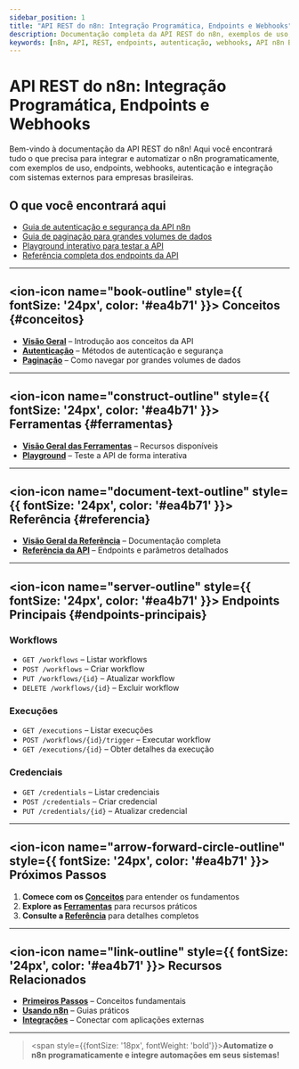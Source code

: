 ```yaml
---
sidebar_position: 1
title: "API REST do n8n: Integração Programática, Endpoints e Webhooks"
description: Documentação completa da API REST do n8n, exemplos de uso, integração programática, endpoints, webhooks e autenticação para automação empresarial.
keywords: [n8n, API, REST, endpoints, autenticação, webhooks, API n8n Brasil, documentação REST, integração programática, exemplos de uso, integração com sistemas externos]
---
```


# API REST do n8n: Integração Programática, Endpoints e Webhooks

Bem-vindo à documentação da API REST do n8n! Aqui você encontrará tudo o que precisa para integrar e automatizar o n8n programaticamente, com exemplos de uso, endpoints, webhooks, autenticação e integração com sistemas externos para empresas brasileiras.

## O que você encontrará aqui

- [Guia de autenticação e segurança da API n8n](./conceitos/autenticacao)
- [Guia de paginação para grandes volumes de dados](./conceitos/paginacao)
- [Playground interativo para testar a API](./ferramentas/playground)
- [Referência completa dos endpoints da API](./referencia/referencia-api)

---

## <ion-icon name="book-outline" style={{ fontSize: '24px', color: '#ea4b71' }}></ion-icon> Conceitos {#conceitos}

- **[Visão Geral](./conceitos/)** – Introdução aos conceitos da API
- **[Autenticação](./conceitos/autenticacao)** – Métodos de autenticação e segurança
- **[Paginação](./conceitos/paginacao)** – Como navegar por grandes volumes de dados

---

## <ion-icon name="construct-outline" style={{ fontSize: '24px', color: '#ea4b71' }}></ion-icon> Ferramentas {#ferramentas}

- **[Visão Geral das Ferramentas](./ferramentas/)** – Recursos disponíveis
- **[Playground](./ferramentas/playground)** – Teste a API de forma interativa

---

## <ion-icon name="document-text-outline" style={{ fontSize: '24px', color: '#ea4b71' }}></ion-icon> Referência {#referencia}

- **[Visão Geral da Referência](./referencia/)** – Documentação completa
- **[Referência da API](./referencia/referencia-api)** – Endpoints e parâmetros detalhados

---

## <ion-icon name="server-outline" style={{ fontSize: '24px', color: '#ea4b71' }}></ion-icon> Endpoints Principais {#endpoints-principais}

### Workflows
- `GET /workflows` – Listar workflows
- `POST /workflows` – Criar workflow
- `PUT /workflows/{id}` – Atualizar workflow
- `DELETE /workflows/{id}` – Excluir workflow

### Execuções
- `GET /executions` – Listar execuções
- `POST /workflows/{id}/trigger` – Executar workflow
- `GET /executions/{id}` – Obter detalhes da execução

### Credenciais
- `GET /credentials` – Listar credenciais
- `POST /credentials` – Criar credencial
- `PUT /credentials/{id}` – Atualizar credencial

---

## <ion-icon name="arrow-forward-circle-outline" style={{ fontSize: '24px', color: '#ea4b71' }}></ion-icon> Próximos Passos

1. **Comece com os [Conceitos](./conceitos/)** para entender os fundamentos
2. **Explore as [Ferramentas](./ferramentas/)** para recursos práticos
3. **Consulte a [Referência](./referencia/)** para detalhes completos

---

## <ion-icon name="link-outline" style={{ fontSize: '24px', color: '#ea4b71' }}></ion-icon> Recursos Relacionados

- **[Primeiros Passos](../primeiros-passos/guia-instalacao)** – Conceitos fundamentais
- **[Usando n8n](../usando-n8n)** – Guias práticos
- **[Integrações](../integracoes)** – Conectar com aplicações externas

---

> <span style={{fontSize: '18px', fontWeight: 'bold'}}>**Automatize o n8n programaticamente e integre automações em seus sistemas!**</span>
